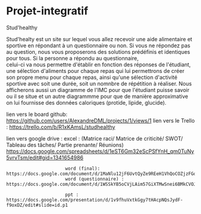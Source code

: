 # Projet-integratif

Stud'healthy

Stud'healty est un site sur lequel vous allez recevoir une aide alimentaire et sportive en répondant à un questionnaire ou non.
Si vous ne répondez pas au question, nous vous proposerons des solutions prédéfinis et identiques pour tous. Si la personne a répondu au questionnaire,  
celui-ci va nous permettre d'établir en fonction des réponses de l'étudiant, une sélection d'aliments pour chaque repas qui lui permettrons de créer son propre menu
pour chaque repas, ainsi qu'une sélection d'activité sportive avec soit une durée, soit un nomnbre de répétition à réaliser. 
Nous afficherons aussi un diagramme de l'IMC pour que l'étudiant puisse savoir ou il se situe et un autre diagrammme pour que de manière approximative on lui fournisse
des données caloriques (protide, lipide, glucide).

 
 
 lien vers le board github: https://github.com/users/AlexandreDML/projects/1/views/1
 lien vers le Trello : https://trello.com/b/R1xKAmsL/studhealthy
 
 lien vers google drive : excel : (Matrice raci/ Matrice de criticité/ SWOT/ Tableau des tâches/ Partie prenante/ Réunions) 
                                   https://docs.google.com/spreadsheets/d/1eST6Gm32eScPSfYnH_qm0TuNy5vrvTsm/edit#gid=1341654986

                          word (final): https://docs.google.com/document/d/1MaNlu12jF6UvtQyZe9REeH1VhQoCOZjzFGqo9BPctbQ/edit
                          word (questionnaire) : https://docs.google.com/document/d/1WSSkYB5oCVjLAim57GiXTMwSnei6BMkCVOJ2CxpuJL8/edit#
                          
                          ppt : https://docs.google.com/presentation/d/1v9fhuVxtkGgy7tHAcpNQsJydF-f9oxDZ/edit#slide=id.p1

